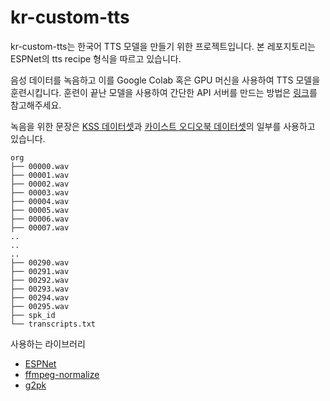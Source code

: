 # kr-custom-tts

kr-custom-tts는 한국어 TTS 모델을 만들기 위한 프로젝트입니다. 본 레포지토리는 ESPNet의 tts recipe 형식을 따르고 있습니다. 

음성 데이터를 녹음하고 이를 Google Colab 혹은 GPU 머신을 사용하여 TTS 모델을 훈련시킵니다. 훈련이 끝난 모델을 사용하여 간단한 API 서버를 만드는 방법은 [링크](https://github.com/seastar105/kr-custom-tts-server)를 참고해주세요.

녹음을 위한 문장은 [KSS 데이터셋](https://www.kaggle.com/datasets/bryanpark/korean-single-speaker-speech-dataset)과 [카이스트 오디오북 데이터셋](https://aihub.or.kr/opendata/kaist-audiobook)의 일부를 사용하고 있습니다.


```
org
├── 00000.wav
├── 00001.wav
├── 00002.wav
├── 00003.wav
├── 00004.wav
├── 00005.wav
├── 00006.wav
├── 00007.wav
..
..
..
├── 00290.wav
├── 00291.wav
├── 00292.wav
├── 00293.wav
├── 00294.wav
├── 00295.wav
├── spk_id
└── transcripts.txt
```

사용하는 라이브러리

- [ESPNet](https://github.com/espnet/espnet)
- [ffmpeg-normalize](https://github.com/slhck/ffmpeg-normalize)
- [g2pk](https://github.com/Kyubyong/g2pK)
